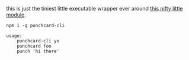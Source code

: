 this is just the tiniest little executable wrapper ever around
[this nifty little module](https://github.com/jfhbrook/node-punchcard).

`npm i -g punchcard-cli`

```shell
usage:
    punchcard-cli yo
    punchcard foo
    punch 'hi there'
```
